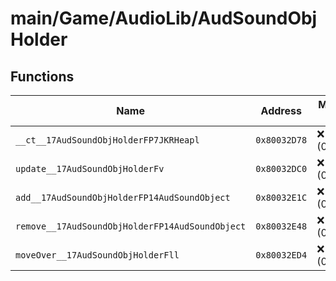# main/Game/AudioLib/AudSoundObjHolder

## Functions

| Name | Address | Match % |
|------|---------|---------|
| `__ct__17AudSoundObjHolderFP7JKRHeapl` | `0x80032D78` | :x: (0.0%) |
| `update__17AudSoundObjHolderFv` | `0x80032DC0` | :x: (0.0%) |
| `add__17AudSoundObjHolderFP14AudSoundObject` | `0x80032E1C` | :x: (0.0%) |
| `remove__17AudSoundObjHolderFP14AudSoundObject` | `0x80032E48` | :x: (0.0%) |
| `moveOver__17AudSoundObjHolderFll` | `0x80032ED4` | :x: (0.0%) |